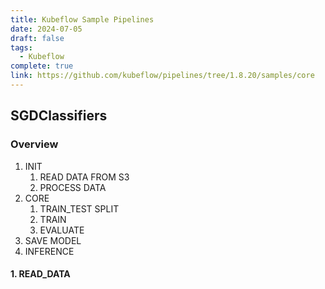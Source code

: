 ```yaml
---
title: Kubeflow Sample Pipelines
date: 2024-07-05
draft: false
tags:
  - Kubeflow
complete: true
link: https://github.com/kubeflow/pipelines/tree/1.8.20/samples/core
---
```

## SGDClassifiers
### Overview
1. INIT
	1. READ DATA FROM S3
	2. PROCESS DATA
2. CORE
	1. TRAIN_TEST SPLIT
	2. TRAIN
	3. EVALUATE
3. SAVE MODEL
4. INFERENCE

#### 1. READ_DATA
```python

```
